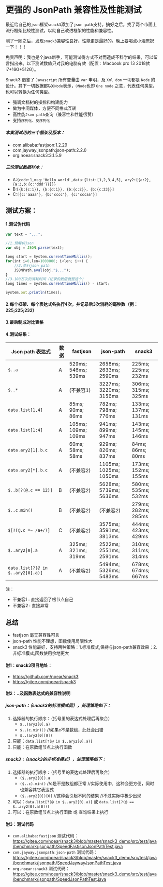 # 更强的 JsonPath 兼容性及性能测试

最近给自己的`json`框架`snack3`添加了`json path`支持。搞好之后，找了两个市面上流行框架比较性测试，以助自己改进框架的性能和兼容性。



测了一圈之后，发现`snack3`兼容性良好，性能更是最好的。晚上要喝点小酒庆祝一下！！！

免责声明：我也是个java新手，可能测试得方式不对而造成不科学的结果，可以留言指出来。以下测试数值只对我的电脑有效（配置：Macbook pro 13 2018款 i7+16G+512G）。



Snack3 借鉴了 `Javascript` 所有变量由 `var` 申明，及 `Xml dom` 一切都是 `Node` 的设计。其下一切数据都以`ONode`表示，`ONode`也即 `One node` 之意，代表任何类型，也可以转换为任何类型。
* 强调文档树的操控和构建能力
* 做为中间媒体，方便不同格式互转
* 高性能`Json path`查询（兼容性和性能很赞）
* 支持`序列化、反序列化`



##### 本案测试用的三个框架及版本：
* com.alibaba:fastjson:1.2.29
* com.jayway.jsonpath:json-path:2.2.0
* org.noear:snack3:3.1.5.9

##### 三份测试数据样本：
* A:`{code:1,msg:'Hello world',data:{list:[1,2,3,4,5], ary2:[{a:2},{a:3,b:{c:'ddd'}}]}}`
* B:`[{b:{c:1}}, {b:{d:1}}, {b:{c:2}}, {b:{c:23}}]`
* C:`[{c:'aaaa'}, {b:'cccc'}, {c:'cccaa'}]`

## 测试方案：
#### 1.测试伪代码
```javascript
var text = "...";

//1.预解析json
var obj = JSON.parse(text);

long start = System.currentTimeMillis();
for(int i=0,len=1000000; i<len; i++) {
    //2.执行json path
    JSONPath.eval(obj,"$..."); 
}
//3.100万次的消耗时间（记录的数值就是这个）
long times = System.currentTimeMillis() - start;

System.out.println(times);
```
#### 2.每个框架、每个表达式各执行4次，并记录后3次消耗的毫秒数（例：225;225;232）
#### 3.最后制成对比表格

#### 4.测试结果：

| Json path 表达式                     | 数据 | fastjson            | json-path              | snack3              |
|-----------------------------------| --- |---------------------|------------------------|---------------------|
| `$..a`                            | A | 529ms; 546ms; 539ms | 2658ms; 2633ms; 2590ms | 225ms; 225ms; 232ms |
| `$..*`                            | A | (不兼容1)              | 3227ms; 3220ms; 3156ms | 306ms; 315ms; 325ms |
| `data.list[1,4]`                  | A | 85ms; 90ms; 86ms    | 782ms; 798ms; 776ms    | 133ms; 137ms; 131ms |
| `data.list[1:4]`                  | A | 105ms; 109ms; 109ms | 941ms; 899ms; 947ms    | 143ms; 145ms; 146ms |
| `data.ary2[1].b.c`                | A | 60ms; 58ms; 58ms    | 929ms; 826ms; 837ms    | 84ms; 86ms; 80ms    |
| `data.ary2[*].b.c`                | A | (不兼容2)              | 1105ms; 1025ms; 1050ms | 173ms; 152ms; 155ms |
| `$..b[?(@.c == 12)]`              | B | (不兼容2)              | 5628ms; 5739ms; 5636ms | 580ms; 535ms; 532ms |
| `$..c.min()`                      | B | (不兼容2)              | (不兼容2)                 | 279ms; 282ms; 285ms |
| `$[?(@.c =~ /a+/)]`               | C | (不兼容2)              | 3575ms; 3591ms; 3813ms | 444ms; 423ms; 429ms |
| `$..ary2[0].a`                    | A | 325ms; 321ms; 319ms   | 2522ms; 2551ms; 2591ms | 310ms; 311ms; 314ms |
| `data.list[?(@ in $..ary2[0].a)]` | A | (不兼容2)              | 5494ms; 5326ms; 5483ms   | 678ms; 674ms; 667ms   |

注：
* 不兼容1 : 直接返回了根节点自己
* 不兼容2 : 直接异常

## 总结

* fastjson 毫无兼容性可言
* json-path 性能不理想，函数使用局限性大
* snack3 性能最好，支持两种策略：1.标准模式,保持与json-path兼容效果；2.非标准模式,函数使用余地更大 

#### 附1：snack3项目地址：

* https://github.com/noear/snack3
* https://gitee.com/noear/snack3

#### 附2：..及函数表达式的兼容性说明
##### json-path：（snack3的标准模式同），处理策略如下：
1. 选择器的执行顺序：（括号里的表达式处理后再聚合）
    * `$..(ary2[0].a)`
    * `$..(c.min())`   //如果c不是数组，此处会出错 
    * `$..(ary2[0][0])`  
2. 只能：`data.list[?(@ in $..ary2[0].a)]`
3. 只能：在原数组节点上执行函数

##### snack3：（snack3的非标准模式），处理策略如下：
1. 选择器的执行顺序：（括号里的表达式处理后再聚合）
    * `($..ary2[0]).a` 
    * `($..c).min()`    //c是不是数组都正常 //实际使用中，这种会更方便，同时也兼容其它表达式 
    * `($..ary2[0])[0]` //这种会引起不同的结果 //不过实际中极少出现
2. 可以：`data.list[?(@ in $..ary2[0].a)]` 或 `data.list[?(@ == $..ary2[0].a[0])]`
3. 可以：在原数组节点上执行函数 或 查询结果上执行

#### 附3：测试代码

* `com.alibaba:fastjson` 测试代码：https://gitee.com/noear/snack3/blob/master/snack3_demo/src/test/java/benchmark/jsonpath/SpeedFastjsonJsonPathTest.java
* `com.jayway.jsonpath:json-path`  测试代码：https://gitee.com/noear/snack3/blob/master/snack3_demo/src/test/java/benchmark/jsonpath/SpeedJaywayJsonPathTest.java
* `org.noear:snack3`  测试代码：https://gitee.com/noear/snack3/blob/master/snack3_demo/src/test/java/benchmark/jsonpath/SpeedJsonPathTest.java